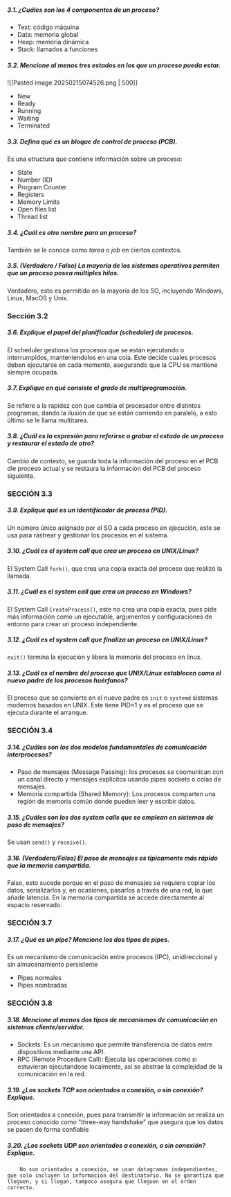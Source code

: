 #####  3.1. ¿Cuáles son los 4 componentes de un proceso?

- Text: código máquina
- Data: memoria global
- Heap: memoria dinámica
- Stack: llamados a funciones

#####  3.2. Mencione al menos tres estados en los que un proceso pueda estar.

![[Pasted image 20250215074526.png | 500]]

- New
- Ready
- Running
- Waiting
- Terminated

#####  3.3. Defina qué es un bloque de control de proceso (PCB).

Es una etructura que contiene información sobre un proceso:
- State
- Number (ID)
- Program Counter
- Registers
- Memory Limits
- Open files list
- Thread list

#####  3.4. ¿Cuál es otro nombre para un proceso?

También se le conoce como *tarea* o *job* en ciertos contextos.

##### 3.5. (Verdadero / Falso) La mayoría de los sistemas operativos permiten que un proceso posea múltiples hilos.

Verdadero, esto es permitido en la mayoría de los SO, incluyendo Windows, Linux, MacOS y Unix.

### Sección 3.2

##### 3.6. Explique el papel del planificador (scheduler) de procesos.

El scheduler gestiona los procesos que se están ejecutando o interrumpidos, manteniendolos en una cola. Este decide cuales procesos deben ejecutarse en cada momento, asegurando que la CPU se mantiene siempre ocupada.

##### 3.7. Explique en qué consiste el grado de multiprogramación.

Se refiere a la rapidez con que cambia el procesador entre distintos programas, dando la ilusión de que se están corriendo en paralelo, a esto último se le llama multitarea.

##### 3.8. ¿Cuál es la expresión para referirse a grabar el estado de un proceso y restaurar el estado de otro?

Cambio de contexto, se guarda toda la información del proceso en el PCB dle proceso actual y se restaura la información del PCB del proceso siguiente.

### SECCIÓN 3.3

##### 3.9. Explique qué es un identificador de proceso (PID).

Un número único asignado por el SO a cada proceso en ejecución, este se usa para rastrear y gestionar los procesos en el sistema.

##### 3.10. ¿Cuál es el system call que crea un proceso en UNIX/Linux?

El System Call `fork()`, que crea una copia exacta del proceso que realizó la llamada.

##### 3.11. ¿Cuál es el system call que crea un proceso en Windows?

El System Call `CreateProcess()`, este no crea una copia exacta, pues pide más información como un ejecutable, argumentos y configuraciones de entorno para crear un proceso independiente.

##### 3.12. ¿Cuál es el system call que finaliza un proceso en UNIX/Linux?

`exit()` termina la ejecución y libera la memoria del proceso en linux.

##### 3.13. ¿Cuál es el nombre del proceso que UNIX/Linux establecen como el nuevo padre de los procesos huérfanos?

El proceso que se convierte en el nuevo padre es `init` o `systemd` sistemas modernos basados en UNIX. Este tiene PID=1 y es el proceso que se ejecuta durante el arranque.

### SECCIÓN 3.4

##### 3.14. ¿Cuáles son los dos modelos fundamentales de comunicación interprocesos?

- Paso de mensajes (Message Passing): los procesos se coomunican con un canal directo y mensajes explícitos usando pipes sockets o colas de mensajes.
- Memoria compartida (Shared Memory): Los procesos comparten una región de memoria común donde pueden leer y escribir datos.

##### 3.15. ¿Cuáles son los dos system calls que se emplean en sistemas de paso de mensajes? 

Se usan `send()` y `receive()`.

#####  3.16. (Verdadero/Falso) El paso de mensajes es típicamente más rápido que la memoria compartida.

Falso, esto sucede porque en el paso de mensajes se requiere copiar los datos, serializarlos y, en ocasiones, pasarlos a través de una red, lo que añade latencia. En la memoria compartida se accede directamente al espacio reservado.  

### SECCIÓN 3.7

##### 3.17. ¿Qué es un pipe? Mencione los dos tipos de pipes.

Es un mecanismo de comunicación entre procesos (IPC), unidireccional y sin almacenamiento persistente
- Pipes normales 
- Pipes nombradas

### SECCIÓN 3.8

##### 3.18. Mencione al menos dos tipos de mecanismos de comunicación en sistemas cliente/servidor.

- Sockets: Es un mecanismo que permite transferencia de datos entre dispositivos mediante una API.
- RPC (Remote Procedure Call): Ejecuta las operaciones como si estuvieran ejecutandose localmente, así se abstrae la complejidad de la comunicación en la red.

##### 3.19. ¿Los sockets TCP son orientados a conexión, o sin conexión? Explique.

Son orientados a conexión, pues para transmitir la información se realiza un proceso conocido como "three-way handshake" que asegura que los datos se pasen de forma confiable
##### 3.20. ¿Los sockets UDP son orientados a conexión, o sin conexión? Explique.

		No son orientados a conexión, se usan datagramas independientes, que solo incluyen la información del destinatario. No se garantiza que lleguen, y si llegan, tampoco asegura que lleguen en el orden correcto.